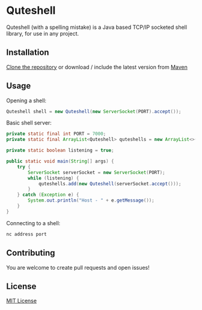 # Quteshell

Quteshell (with a spelling mistake) is a Java based TCP/IP socketed shell library, for use in any project.

## Installation

[Clone the repository](https://github.com/NadavTasher/Quteshell/archive/master.zip) or download / include the latest version from [Maven](https://search.maven.org/artifact/org.quteshell/quteshell/) 

## Usage

Opening a shell:
```java
Quteshell shell = new Quteshell(new ServerSocket(PORT).accept());
```

Basic shell server:
```java
private static final int PORT = 7000;
private static final ArrayList<Quteshell> quteshells = new ArrayList<>();

private static boolean listening = true;

public static void main(String[] args) {
    try {
        ServerSocket serverSocket = new ServerSocket(PORT);
        while (listening) {
            quteshells.add(new Quteshell(serverSocket.accept()));
        }
    } catch (Exception e) {
        System.out.println("Host - " + e.getMessage());
    }
}
```

Connecting to a shell:
```bash
nc address port
```

## Contributing
You are welcome to create pull requests and open issues!

## License
[MIT License](https://choosealicense.com/licenses/mit/)